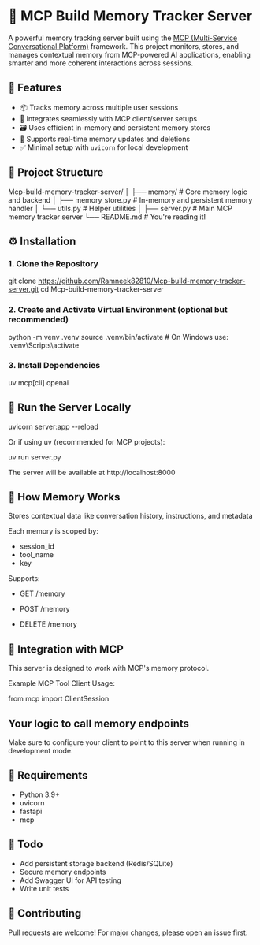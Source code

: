 # 🧠 MCP Build Memory Tracker Server

A powerful memory tracking server built using the [MCP (Multi-Service Conversational Platform)](https://github.com/microsoft/mcp) framework. This project monitors, stores, and manages contextual memory from MCP-powered AI applications, enabling smarter and more coherent interactions across sessions.

## 🚀 Features

- 📦 Tracks memory across multiple user sessions  
- 🧩 Integrates seamlessly with MCP client/server setups  
- 🗃️ Uses efficient in-memory and persistent memory stores  
- 🔄 Supports real-time memory updates and deletions  
- ✅ Minimal setup with `uvicorn` for local development  

## 📁 Project Structure

Mcp-build-memory-tracker-server/
│
├── memory/ # Core memory logic and backend
│ ├── memory_store.py # In-memory and persistent memory handler
│ └── utils.py # Helper utilities
│
├── server.py # Main MCP memory tracker server
└── README.md # You're reading it!

## ⚙️ Installation

### 1. Clone the Repository

git clone https://github.com/Ramneek82810/Mcp-build-memory-tracker-server.git
cd Mcp-build-memory-tracker-server

### 2. Create and Activate Virtual Environment (optional but recommended)

python -m venv .venv
source .venv/bin/activate    # On Windows use: .venv\Scripts\activate

### 3. Install Dependencies

uv mcp[cli] openai

## 🧪 Run the Server Locally

uvicorn server:app --reload

Or if using uv (recommended for MCP projects):

uv run server.py

The server will be available at http://localhost:8000

## 🧠 How Memory Works

Stores contextual data like conversation history, instructions, and metadata

Each memory is scoped by:

- session_id
- tool_name
- key

Supports:

- GET /memory

- POST /memory

- DELETE /memory

## 🔌 Integration with MCP

This server is designed to work with MCP's memory protocol.

Example MCP Tool Client Usage:

from mcp import ClientSession

## Your logic to call memory endpoints

Make sure to configure your client to point to this server when running in development mode.

## 📄 Requirements

- Python 3.9+
- uvicorn
- fastapi
- mcp

## 📌 Todo
- Add persistent storage backend (Redis/SQLite)
- Secure memory endpoints
- Add Swagger UI for API testing
- Write unit tests

## 🤝 Contributing
Pull requests are welcome! For major changes, please open an issue first.

